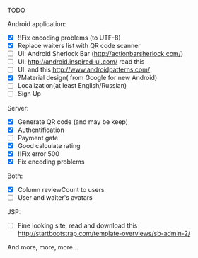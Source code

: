 TODO 

Android application:
- [x] !!Fix encoding problems (to UTF-8)
- [x] Replace waiters list with QR code scanner
- [ ] UI: Android Sherlock Bar (http://actionbarsherlock.com/)
- [ ] UI: http://android.inspired-ui.com/ read this
- [ ] UI: and this http://www.androidpatterns.com/
- [x] ?Material design( from Google for new Android)
- [ ] Localization(at least English/Russian)
- [ ] Sign Up

Server:
- [x] Generate QR code (and may be keep)
- [x] Authentification
- [ ] Payment gate
- [x] Good calculate rating
- [x] !!Fix error 500
- [x] Fix encoding problems

Both:
- [x] Column reviewCount to users
- [ ] User and waiter's avatars 

JSP:
- [ ] Fine looking site, read and download this http://startbootstrap.com/template-overviews/sb-admin-2/

And more, more, more...


